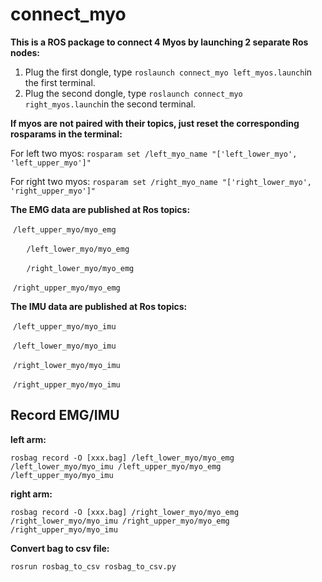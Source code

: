 # connect_myo

**This is a ROS package to connect 4 Myos by launching 2 separate Ros nodes:**

1. Plug the first dongle, type `roslaunch connect_myo left_myos.launch`in the first terminal.
2. Plug the second dongle, type `roslaunch connect_myo right_myos.launch`in the second terminal.

**If myos are not paired with their topics, just reset the corresponding rosparams in the terminal:**

For left two myos: `rosparam set /left_myo_name "['left_lower_myo', 'left_upper_myo']"` 

For right two myos:  `rosparam set /right_myo_name "['right_lower_myo', 'right_upper_myo']"` 

**The EMG data are published at Ros topics:**

​	`/left_upper_myo/myo_emg`

​	`	/left_lower_myo/myo_emg`

​	`	/right_lower_myo/myo_emg`

​	`/right_upper_myo/myo_emg`

**The IMU data are published at Ros topics:**

​	`/left_upper_myo/myo_imu`

​	`/left_lower_myo/myo_imu`

​	`/right_lower_myo/myo_imu`

​	`/right_upper_myo/myo_imu`



## Record EMG/IMU

**left arm:**

`rosbag record -O [xxx.bag] /left_lower_myo/myo_emg /left_lower_myo/myo_imu /left_upper_myo/myo_emg /left_upper_myo/myo_imu`

**right arm:**

`rosbag record -O [xxx.bag] /right_lower_myo/myo_emg /right_lower_myo/myo_imu /right_upper_myo/myo_emg /right_upper_myo/myo_imu`

**Convert bag to csv file:**

`rosrun rosbag_to_csv rosbag_to_csv.py`

